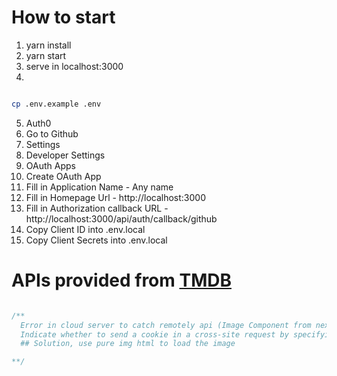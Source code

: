 # How to start
1. yarn install
2. yarn start
3. serve in localhost:3000
4.

```bash

cp .env.example .env

```

5. Auth0
  1. Go to Github
  2. Settings
  3. Developer Settings
  4. OAuth Apps
  5. Create OAuth App
  6. Fill in Application Name - Any name
  7. Fill in Homepage Url - http://localhost:3000
  8. Fill in Authorization callback URL - http://localhost:3000/api/auth/callback/github
  9. Copy Client ID into .env.local
  10. Copy Client Secrets into .env.local

# APIs provided from [TMDB](https://www.themoviedb.org/documentation/api)

``` javascript

/**
  Error in cloud server to catch remotely api (Image Component from nextj)
  Indicate whether to send a cookie in a cross-site request by specifying its SameSite attribute
  ## Solution, use pure img html to load the image

**/

```
